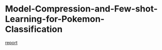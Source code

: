 # Model-Compression-and-Few-shot-Learning-for-Pokemon-Classification
[report](https://github.com/anthony030477/Model-Compression-and-Few-shot-Learning-for-Pokemon-Classification/blob/main/Data_Science_Final_Project_report.pdf)
